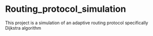 # Routing_protocol_simulation
This project is a simulation of an adaptive routing protocol specifically Dijkstra algorithm


